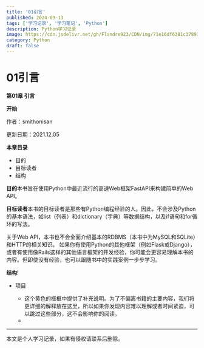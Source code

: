 ```yaml
---
title: '01引言'
published: 2024-09-13
tags: ['学习记录', '学习笔记', 'Python']
description: Python学习记录
image: https://cdn.jsdelivr.net/gh/Flandre923/CDN/img/71e16df6381c3789106a3e5eb7f1a517aa2702001ec3ecd951e01ff3374e2edc.jpg
category: Python
draft: false
---
```



# 01**引言**

**第01章 引言**

**开始**

作者：smithonisan

更新日期：2021.12.05

**本章目录**

* 目的
* 目标读者
* 结构

**目的**本书旨在使用Python中最近流行的高速Web框架FastAPI来构建简单的Web API。

**目标读者**本书的目标读者是那些有Python编程经验的人。因此，不会涉及Python的基本语法，如list（列表）和dictionary（字典）等数据结构，以及if语句和for循环的写法。

关于Web API，本书也不会全面介绍基本的RDBMS（本书中为MySQL和SQLite）和HTTP的相关知识。 如果你有使用Python的其他框架（例如Flask或Django），或者有使用像Rails这样的其他语言框架的开发经验，你可能会更容易理解本书的内容。但即使没有经验，也可以跟随书中的实践案例一步步学习。

**结构**!

* 项目

  * 这个黄色的框框中提供了补充说明。为了不偏离书籍的主要内容，我们将更详细的解释放在这里，所以如果你发现内容难以理解或者时间紧迫，可以跳过这些部分，这不会影响你的阅读。
  * ‍

---
本文是个人学习记录，如果有侵权请联系后删除。
